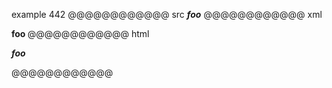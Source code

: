 example 442
@@@@@@@@@@@@ src
_____foo_____
@@@@@@@@@@@@ xml
<?xml version="1.0" encoding="UTF-8"?>
<!DOCTYPE document SYSTEM "CommonMark.dtd">
<document xmlns="http://commonmark.org/xml/1.0">
  <paragraph>
    <emph>
      <strong>
        <strong>
          <text>foo</text>
        </strong>
      </strong>
    </emph>
  </paragraph>
</document>
@@@@@@@@@@@@ html
<p><em><strong><strong>foo</strong></strong></em></p>
@@@@@@@@@@@@
